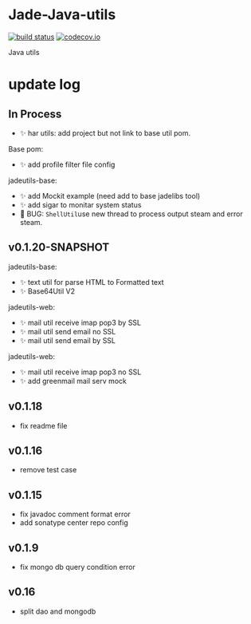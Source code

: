 Jade-Java-utils
===============

[![build status](https://travis-ci.org/Jade-Shan/Jade-Java-Utils.svg)](https://travis-ci.org/Jade-Shan/Jade-Java-Utils)
[![codecov.io](https://codecov.io/github/Jade-Shan/Jade-Java-utils/coverage.svg?branch=master)](https://codecov.io/github/Jade-Shan/Jade-Java-utils?branch=master)


Java utils

update log
===============

## In Process

* :sparkles: har utils: add project but not link to base util pom.

Base pom:

* :sparkles: add profile filter file config

jadeutils-base:

* :sparkles: add Mockit example (need add to base jadelibs tool)
* :sparkles: add sigar   to monitar system status 
* :bug: BUG: `ShellUtil`use new thread to process output steam and error steam.

## v0.1.20-SNAPSHOT


jadeutils-base:

* :sparkles: text util for parse HTML to Formatted text
* :sparkles: Base64Util V2

jadeutils-web:

* :sparkles: mail util receive imap pop3 by SSL 
* :sparkles: mail util send email no SSL
* :sparkles: mail util send email by SSL



jadeutils-web:

* :sparkles: mail util receive imap pop3 no SSL 
* :sparkles: add greenmail mail serv mock

## v0.1.18

* fix readme file

## v0.1.16

* remove test case

## v0.1.15

* fix javadoc comment format error
* add sonatype center repo config

## v0.1.9 

* fix mongo db query condition error



## v0.16 

* split dao and mongodb
